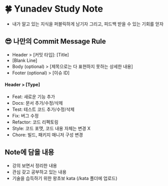 # 🍀 Yunadev Study Note

- 내가 알고 있는 지식을 퍼블릭하게 남기자 그리고, 피드백 받을 수 있는 기회를 얻자

## 😎 나만의 Commit Message Rule

- Header > [커밋 타입]: [Title]
- [Blank Line]
- Body (optional) > [제목으로는 다 표현하지 못하는 상세한 내용]
- Footer (optional) > [이슈 ID]

#### Header > [Type]

- Feat: 새로운 기능 추가
- Docs: 문서 추가/수정/삭제
- Test: 테스트 코드 추가/수정/삭제
- Fix: 버그 수정
- Refactor: 코드 리펙토링
- Style: 코드 포맷, 코드 내용 자체는 변경 X
- Chore: 빌드, 패키지 매니저 구성 변경

## Note에 담을 내용

- 강의 보면서 정리한 내용
- 관심 갖고 공부하고 있는 내용
- 기술을 습득하기 위한 왕초보 kata (/kata 폴더에 업로드)
